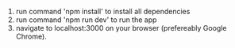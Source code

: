 1. run command 'npm install' to install all dependencies
2. run command 'npm run dev' to run the app
3. navigate to localhost:3000 on your browser (prefereably Google Chrome).